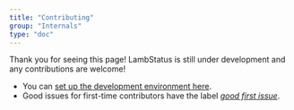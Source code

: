 ```yaml
---
title: "Contributing"
group: "Internals"
type: "doc"
---
```


Thank you for seeing this page! LambStatus is still under development and any contributions are welcome!

* You can [set up the development environment here](/set-up-the-development-environment).
* Good issues for first-time contributors have the label [*good first issue*](https://github.com/ks888/LambStatus/issues?q=is%3Aissue+is%3Aopen+label%3A%22good+first+issue%22).
